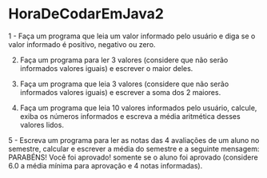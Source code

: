 # HoraDeCodarEmJava2


1 - Faça um programa que leia um valor informado pelo usuário e diga se o valor informado é positivo, negativo ou zero.

2. Faça um programa para ler 3 valores (considere que não serão informados valores iguais) e escrever o maior deles.

3. Faça um programa que leia  3 valores (considere que não serão informados valores iguais) e escrever a soma dos 2 maiores.

4.  Faça um programa que leia 10 valores informados pelo usuário, calcule, exiba os números informados e escreva a média aritmética desses valores lidos.

5 - Escreva um programa para ler as notas das 4 avaliações de um aluno no semestre, calcular e escrever a média do semestre e a seguinte mensagem: PARABÉNS! Você foi aprovado! somente se o aluno foi aprovado (considere 6.0 a média mínima para aprovação e 4 notas informadas).
